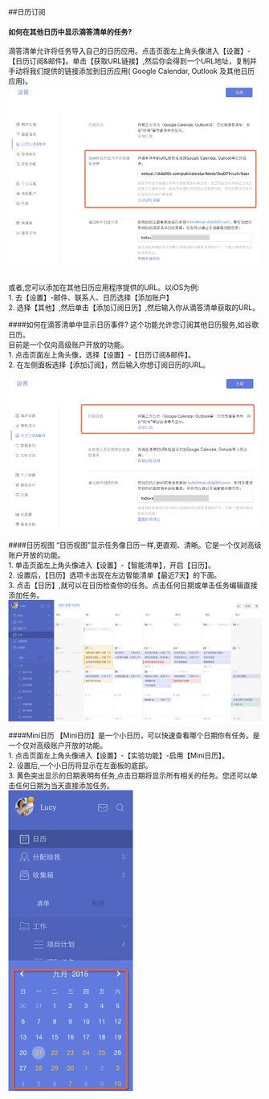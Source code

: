 ##日历订阅

#### 如何在其他日历中显示滴答清单的任务?
滴答清单允许将任务导入自己的日历应用。点击页面左上角头像进入【设置】-【日历订阅&邮件】。单击【获取URL链接】,然后你会得到一个URL地址，复制并手动将我们提供的链接添加到日历应用( Google Calendar,  Outlook 及其他日历应用)。
<br >![](../images/images_web2.0/subtick.png)


<br >或者,您可以添加在其他日历应用程序提供的URL。以iOS为例:
<br>1. 去【设置】-邮件、联系人、日历选择【添加账户】
<br>2. 选择【其他】,然后单击【添加订阅日历】,然后输入你从滴答清单获取的URL。

####如何在滴答清单中显示日历事件?
这个功能允许您订阅其他日历服务,如谷歌日历。
<br >目前是一个仅向高级账户开放的功能。
<br>1. 点击页面左上角头像，选择【设置】-【日历订阅&邮件】。
<br>2. 在左侧面板选择【添加订阅】，然后输入你想订阅日历的URL。

![](../images/images_web2.0/subsgoo.png)

####日历视图
“日历视图”显示任务像日历一样,更直观、清晰。它是一个仅对高级账户开放的功能。
<br>1. 单击页面左上角头像进入【设置】-【智能清单】，开启【日历】。
<br>2. 设置后，【日历】选项卡出现在左边智能清单【最近7天】的下面。
<br>3. 点击【日历】,就可以在日历检查你的任务。点击任何日期或单击任务编辑直接添加任务。
<br >![](../images/images_web2.0/calendarview.png)

####Mini日历
【Mini日历】是一个小日历，可以快速查看哪个日期你有任务。是一个仅对高级账户开放的功能。
<br>1. 点击页面左上角头像进入【设置】-【实验功能】-启用【Mini日历】。
<br>2. 设置后,一个小日历将显示在左面板的底部。
<br>3. 黄色突出显示的日期表明有任务,点击日期将显示所有相关的任务。您还可以单击任何日期为当天直接添加任务。
<br >![](../images/images_web2.0/mini.png
)
